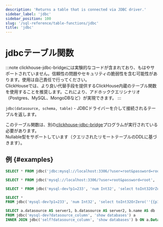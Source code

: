 ```yaml
---
description: 'Returns a table that is connected via JDBC driver.'
sidebar_label: 'jdbc'
sidebar_position: 100
slug: '/sql-reference/table-functions/jdbc'
title: 'jdbc'
---
```





# jdbcテーブル関数

:::note
clickhouse-jdbc-bridgeには実験的なコードが含まれており、もはやサポートされていません。信頼性の問題やセキュリティの脆弱性を含む可能性があります。使用は自己責任で行ってください。  
ClickHouseでは、より良い代替手段を提供するClickHouse内蔵のテーブル関数を使用することを推奨します。これにより、アドホッククエリシナリオ（Postgres、MySQL、MongoDBなど）が実現できます。
:::

`jdbc(datasource, schema, table)` - JDBCドライバーを介して接続されるテーブルを返します。

このテーブル関数は、別の[clickhouse-jdbc-bridge](https://github.com/ClickHouse/clickhouse-jdbc-bridge)プログラムが実行されている必要があります。  
Nullable型をサポートしています（クエリされたリモートテーブルのDDLに基づきます）。

## 例 {#examples}

```sql
SELECT * FROM jdbc('jdbc:mysql://localhost:3306/?user=root&password=root', 'schema', 'table')
```

```sql
SELECT * FROM jdbc('mysql://localhost:3306/?user=root&password=root', 'select * from schema.table')
```

```sql
SELECT * FROM jdbc('mysql-dev?p1=233', 'num Int32', 'select toInt32OrZero(''{{p1}}'') as num')
```

```sql
SELECT *
FROM jdbc('mysql-dev?p1=233', 'num Int32', 'select toInt32OrZero(''{{p1}}'') as num')
```

```sql
SELECT a.datasource AS server1, b.datasource AS server2, b.name AS db
FROM jdbc('mysql-dev?datasource_column', 'show databases') a
INNER JOIN jdbc('self?datasource_column', 'show databases') b ON a.Database = b.name

